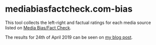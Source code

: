 # mediabiasfactcheck.com-bias

This tool collects the left-right and factual ratings for each media source listed on [Media Bias/Fact Check](https://mediabiasfactcheck.com/).

The results for 24th of April 2019 can be seen on [my blog post](https://igniparoustempest.github.io/mediabiasfactcheck-bias/).